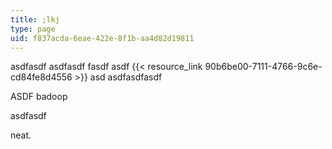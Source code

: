 ```yaml
---
title: ;lkj
type: page
uid: f837acda-6eae-422e-8f1b-aa4d82d19811
---
```

asdfasdf asdfasdf fasdf asdf {{< resource_link 90b6be00-7111-4766-9c6e-cd84fe8d4556 >}} asd asdfasdfasdf

ASDF badoop

asdfasdf

neat.